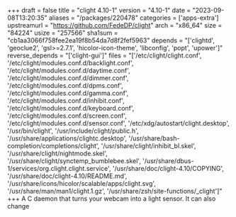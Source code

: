+++
draft = false
title = "clight 4.10-1"
version = "4.10-1"
date = "2023-09-08T13:20:35"
aliases = "/packages/220478"
categories = ['apps-extra']
upstreamurl = "https://github.com/FedeDP/clight"
arch = "x86_64"
size = "84224"
usize = "257566"
sha1sum = "cb1aa3066f758fee2ea19f8b54da7d8f2fef5963"
depends = "['clightd', 'geoclue2', 'gsl>=2.7.1', 'hicolor-icon-theme', 'libconfig', 'popt', 'upower']"
reverse_depends = "['clight-gui']"
files = "['/etc/clight/clight.conf', '/etc/clight/modules.conf.d/backlight.conf', '/etc/clight/modules.conf.d/daytime.conf', '/etc/clight/modules.conf.d/dimmer.conf', '/etc/clight/modules.conf.d/dpms.conf', '/etc/clight/modules.conf.d/gamma.conf', '/etc/clight/modules.conf.d/inhibit.conf', '/etc/clight/modules.conf.d/keyboard.conf', '/etc/clight/modules.conf.d/screen.conf', '/etc/clight/modules.conf.d/sensor.conf', '/etc/xdg/autostart/clight.desktop', '/usr/bin/clight', '/usr/include/clight/public.h', '/usr/share/applications/clightc.desktop', '/usr/share/bash-completion/completions/clight', '/usr/share/clight/inhibit_bl.skel', '/usr/share/clight/nightmode.skel', '/usr/share/clight/synctemp_bumblebee.skel', '/usr/share/dbus-1/services/org.clight.clight.service', '/usr/share/doc/clight-4.10/COPYING', '/usr/share/doc/clight-4.10/README.md', '/usr/share/icons/hicolor/scalable/apps/clight.svg', '/usr/share/man/man1/clight.1.gz', '/usr/share/zsh/site-functions/_clight']"
+++
A C daemon that turns your webcam into a light sensor. It can also change